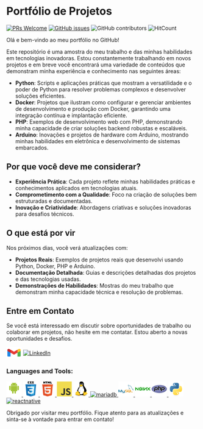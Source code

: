 # Portfólio de Projetos
[![PRs Welcome](https://img.shields.io/badge/PRs-welcome-brightgreen.svg?style=flat-square)](http://makeapullrequest.com) [![GitHub issues](https://img.shields.io/github/issues/username/repo.svg)](https://github.com/username/repo/issues) ![GitHub contributors](https://img.shields.io/github/contributors/username/repo.svg) ![HitCount](http://hits.dwyl.com/username/repo.svg)

Olá e bem-vindo ao meu portfólio no GitHub!

Este repositório é uma amostra do meu trabalho e das minhas habilidades em tecnologias inovadoras. Estou constantemente trabalhando em novos projetos e em breve você encontrará uma variedade de conteúdos que demonstram minha experiência e conhecimento nas seguintes áreas:

- **Python**: Scripts e aplicações práticas que mostram a versatilidade e o poder de Python para resolver problemas complexos e desenvolver soluções eficientes.
- **Docker**: Projetos que ilustram como configurar e gerenciar ambientes de desenvolvimento e produção com Docker, garantindo uma integração contínua e implantação eficiente.
- **PHP**: Exemplos de desenvolvimento web com PHP, demonstrando minha capacidade de criar soluções backend robustas e escaláveis.
- **Arduino**: Inovações e projetos de hardware com Arduino, mostrando minhas habilidades em eletrônica e desenvolvimento de sistemas embarcados.

## Por que você deve me considerar?

- **Experiência Prática**: Cada projeto reflete minhas habilidades práticas e conhecimentos aplicados em tecnologias atuais.
- **Comprometimento com a Qualidade**: Foco na criação de soluções bem estruturadas e documentadas.
- **Inovação e Criatividade**: Abordagens criativas e soluções inovadoras para desafios técnicos.

## O que está por vir

Nos próximos dias, você verá atualizações com:

- **Projetos Reais**: Exemplos de projetos reais que desenvolvi usando Python, Docker, PHP e Arduino.
- **Documentação Detalhada**: Guias e descrições detalhadas dos projetos e das tecnologias usadas.
- **Demonstrações de Habilidades**: Mostras do meu trabalho que demonstram minha capacidade técnica e resolução de problemas.

## Entre em Contato

Se você está interessado em discutir sobre oportunidades de trabalho ou colaborar em projetos, não hesite em me contatar. Estou aberto a novas oportunidades e desafios.

<p align="left">
<a href="mailto:fabiuniz@msn.com" target="blank"><img align="center" src="https://raw.githubusercontent.com/rahuldkjain/github-profile-readme-generator/master/src/images/icons/Social/gmail.svg" alt="Email" height="30" width="40" /></a>
<a href="https://linkedin.com/in/fabiano-rocha-de-almeida-b1789022" target="blank"><img align="center" src="https://raw.githubusercontent.com/rahuldkjain/github-profile-readme-generator/master/src/images/icons/Social/linked-in-alt.svg" alt="LinkedIn" height="30" width="40" /></a>
</p>

<h3 align="left">Languages and Tools:</h3>
<p align="left"> <a href="https://developer.android.com" target="_blank" rel="noreferrer"> <img src="https://raw.githubusercontent.com/devicons/devicon/master/icons/android/android-original-wordmark.svg" alt="android" width="40" height="40"/> </a> <a href="https://www.w3schools.com/css/" target="_blank" rel="noreferrer"> <img src="https://raw.githubusercontent.com/devicons/devicon/master/icons/css3/css3-original-wordmark.svg" alt="css3" width="40" height="40"/> </a> <a href="https://www.w3.org/html/" target="_blank" rel="noreferrer"> <img src="https://raw.githubusercontent.com/devicons/devicon/master/icons/html5/html5-original-wordmark.svg" alt="html5" width="40" height="40"/> </a> <a href="https://developer.mozilla.org/en-US/docs/Web/JavaScript" target="_blank" rel="noreferrer"> <img src="https://raw.githubusercontent.com/devicons/devicon/master/icons/javascript/javascript-original.svg" alt="javascript" width="40" height="40"/> </a> <a href="https://www.linux.org/" target="_blank" rel="noreferrer"> <img src="https://raw.githubusercontent.com/devicons/devicon/master/icons/linux/linux-original.svg" alt="linux" width="40" height="40"/> </a> <a href="https://mariadb.org/" target="_blank" rel="noreferrer"> <img src="https://www.vectorlogo.zone/logos/mariadb/mariadb-icon.svg" alt="mariadb" width="40" height="40"/> </a> <a href="https://www.mysql.com/" target="_blank" rel="noreferrer"> <img src="https://raw.githubusercontent.com/devicons/devicon/master/icons/mysql/mysql-original-wordmark.svg" alt="mysql" width="40" height="40"/> </a> <a href="https://www.nginx.com" target="_blank" rel="noreferrer"> <img src="https://raw.githubusercontent.com/devicons/devicon/master/icons/nginx/nginx-original.svg" alt="nginx" width="40" height="40"/> </a> <a href="https://www.php.net" target="_blank" rel="noreferrer"> <img src="https://raw.githubusercontent.com/devicons/devicon/master/icons/php/php-original.svg" alt="php" width="40" height="40"/> </a> <a href="https://www.python.org" target="_blank" rel="noreferrer"> <img src="https://raw.githubusercontent.com/devicons/devicon/master/icons/python/python-original.svg" alt="python" width="40" height="40"/> </a> <a href="https://reactnative.dev/" target="_blank" rel="noreferrer"> <img src="https://reactnative.dev/img/header_logo.svg" alt="reactnative" width="40" height="40"/> </a> </p>

Obrigado por visitar meu portfólio. Fique atento para as atualizações e sinta-se à vontade para entrar em contato!

<!---
<p><img align="center" src="https://github-readme-stats.vercel.app/api/top-langs?username=fabiuniz&show_icons=true&locale=en&layout=compact" alt="fabiuniz" /></p>
- 👋 Hi, I’m @fabiuniz
- 👀 I’m interested in ...
- 🌱 I’m currently learning ...
- 💞️ I’m looking to collaborate on ...
- 📫 How to reach me ...
- 😄 Pronouns: ...
- ⚡ Fun fact: ...
fabiuniz/fabiuniz is a ✨ special ✨ repository because its `README.md` (this file) appears on your GitHub profile.
You can click the Preview link to take a look at your changes.
https://www.youtube.com/watch?v=vw1JzSpB1Aw
https://rahuldkjain.github.io/gh-profile-readme-generator/
--->

